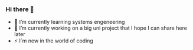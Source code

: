 ### Hi there 👋

<!--
**Mah0j0/Mah0j0** is a ✨ _special_ ✨ repository because its `README.md` (this file) appears on your GitHub profile.

Here are some ideas to get you started:

- 🔭 I’m currently working on ...
- 🌱 I’m currently learning ...
- 👯 I’m looking to collaborate on ...
- 🤔 I’m looking for help with ...
- 💬 Ask me about ...
- 📫 How to reach me: ...
- 😄 Pronouns: ...
- ⚡ Fun fact: ...
-->
- 🌱 I’m currently learning systems engeneering
- 🔭 I’m currently working on a big uni project that I hope I can share here later
- ⚡ I´m new in the world of coding
